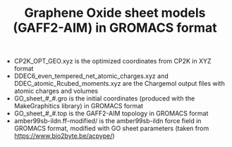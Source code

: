 <h1 align="center">
Graphene Oxide sheet models (GAFF2-AIM) in GROMACS format
</h1><br>



- CP2K_OPT_GEO.xyz is the optimized coordinates from CP2K in XYZ format
- DDEC6_even_tempered_net_atomic_charges.xyz and DDEC_atomic_Rcubed_moments.xyz are the Chargemol output files with atomic charges and volumes
- GO_sheet_#_#.gro is the initial coordinates (produced with the MakeGraphitics library) in GROMACS format
- GO_sheet_#_#.top is the GAFF2-AIM topology in GROMACS format
- amber99sb-ildn.ff-modified/ is the amber99sb-ildn force field in GROMACS format, modified with GO sheet parameters (taken from https://www.bio2byte.be/acpype/)<br>
